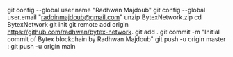git config --global user.name "Radhwan Majdoub"
git config --global user.email "radoinmajdoub@gmail.com"
unzip BytexNetwork.zip
cd BytexNetwork
git init
git remote add origin https://github.com/radhwan/bytex-network.
git add .
git commit -m "Initial commit of Bytex blockchain by Radhwan Majdoub"
git push -u origin master : git push -u origin main
